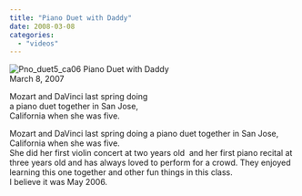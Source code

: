 ```yaml
---
title: "Piano Duet with Daddy"
date: 2008-03-08
categories: 
  - "videos"
---
```


 ![Pno_duet5_ca06](https://pub-ac94b3f306b24c0dba4238943c97f2e1.r2.dev/photos/uncategorized/2008/03/14/pno_duet5_ca06.png) Piano Duet with Daddy  
March 8, 2007

Mozart and DaVinci last spring doing  
a piano duet together in San Jose,  
California when she was five.

<!--more--> 

Mozart and DaVinci last spring doing a piano duet together in San Jose, California when she was five.  
She did her first violin concert at two years old  and her first piano recital at three years old and has always loved to perform for a crowd. They enjoyed learning this one together and other fun things in this class.  
I believe it was May 2006.
